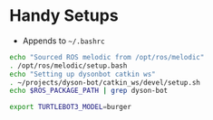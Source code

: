 # Handy Setups

- Appends to `~/.bashrc`

```bash
echo "Sourced ROS melodic from /opt/ros/melodic"
. /opt/ros/melodic/setup.bash
echo "Setting up dysonbot catkin ws"
. ~/projects/dyson-bot/catkin_ws/devel/setup.sh
echo $ROS_PACKAGE_PATH | grep dyson-bot

export TURTLEBOT3_MODEL=burger
```
